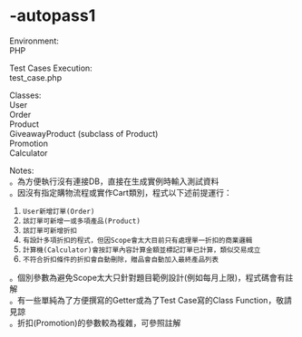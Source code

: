 <!DOCTYPE html> 
<html lang="zh">
   <head>
      <meta charset="utf-8"/>
      <link rel="shortcut icon" href="https://www.mdeditor.com/images/logos/favicon.ico" type="image/x-icon"/>
   </head>
   <body>
      <h1 id="h1--autopass1"><a name="-autopass1" class="reference-link"></a><span class="header-link octicon octicon-link"></span>-autopass1</h1>
      <p>Environment:<br>PHP </p>
      <p>Test Cases Execution:<br>test_case.php </p>
      <p>Classes:<br>User<br>Order<br>Product<br>GiveawayProduct (subclass of Product)<br>Promotion<br>Calculator </p>
      <p>Notes:<br>。為方便執行沒有連接DB，直接在生成實例時輸入測試資料<br>。因沒有指定購物流程或實作Cart類別，程式以下述前提運行： </p>
      <ol class="linenums">
         <li class="L0"><code><span class="typ">User</span><span class="pun">新增訂單(</span><span class="typ">Order</span><span class="pun">)</span></code></li>
         <li class="L1"><code><span class="pun">該訂單可新增一或多項產品(</span><span class="typ">Product</span><span class="pun">)</span></code></li>
         <li class="L2"><code><span class="pun">該訂單可新增折扣</span></code></li>
         <li class="L3"><code><span class="pun">有設計多項折扣的程式，但因</span><span class="typ">Scope</span><span class="pun">會太大目前只有處理單一折扣的商業邏輯</span></code></li>
         <li class="L4"><code><span class="pun">計算機(</span><span class="typ">Calculator</span><span class="pun">)會按訂單內容計算金額並標記訂單已計算，類似交易成立</span></code></li>
         <li class="L5"><code><span class="pun">不符合折扣條件的折扣會自動刪除，贈品會自動加入最終產品列表</span></code></li>
      </ol>
      <p>。個別參數為避免Scope太大只針對題目範例設計(例如每月上限)，程式碼會有註解<br>。有一些單純為了方便撰寫的Getter或為了Test Case寫的Class Function，敬請見諒<br>。折扣(Promotion)的參數較為複雜，可參照註解 </p>
   </body>
</html>
